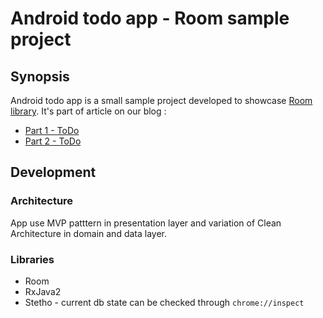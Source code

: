 <!-- 
    Couple of points about editing:
    
    1. Keep it SIMPLE.
    2. Refer to reference docs and other external sources when possible.
    3. Remember that the file must be useful for new / external developers, and stand as a documentation basis on its own.
    4. Try to make it as informative as possible.
    5. Do not put data that can be easily found in code.
    6. Include this file on ALL branches.
-->

<!-- Put your project's name -->
# Android todo app - Room sample project

## Synopsis
<!-- Describe the project in few sentences -->
Android todo app is a small sample project developed to showcase [Room library](https://developer.android.com/topic/libraries/architecture/room.html).
It's part of article on our blog :
<!-- Todo UPDATE THIS PART -->
- [Part 1 - ToDo](https://www.netguru.co/blog)
- [Part 2 - ToDo](https://www.netguru.co/blog)

## Development

### Architecture
<!-- Describe the main architectural pattern used in the project, optionally put a flowchart -->
App use MVP patttern in presentation layer and variation of Clean Architecture in domain and data layer.

### Libraries
- Room
- RxJava2
- Stetho - current db state can be checked through `chrome://inspect`
